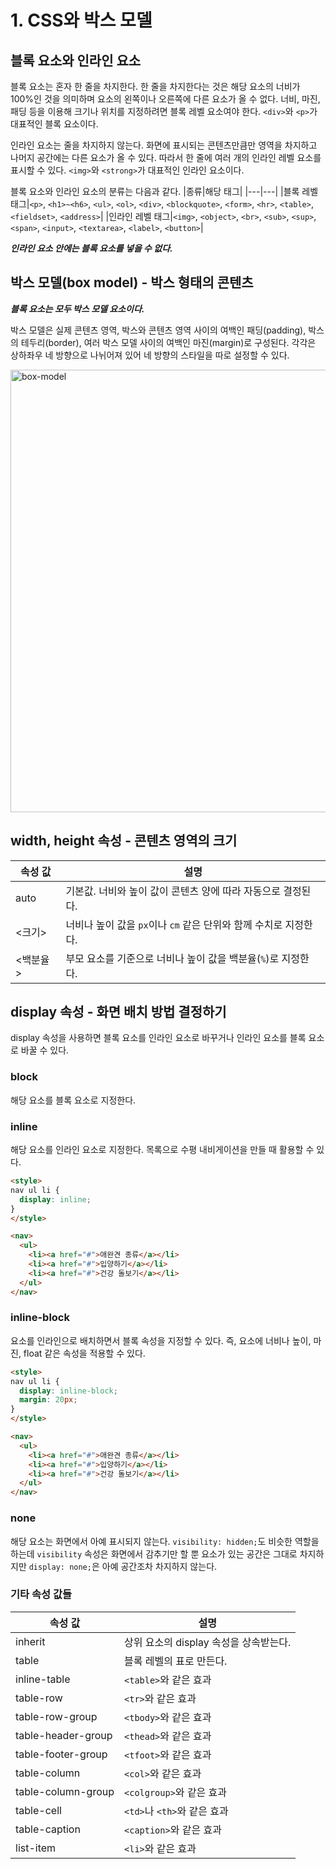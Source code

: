 # 1. CSS와 박스 모델
## 블록 요소와 인라인 요소
블록 요소는 혼자 한 줄을 차지한다. 한 줄을 차지한다는 것은 해당 요소의 너비가 100%인 것을 의미하며 요소의 왼쪽이나 오른쪽에 다른 요소가 올 수 없다. 너비, 마진, 패딩 등을 이용해 크기나 위치를 지정하려면 블록 레벨 요소여야 한다. `<div>`와 `<p>`가 대표적인 블록 요소이다.

인라인 요소는 줄을 차지하지 않는다. 화면에 표시되는 콘텐츠만큼만 영역을 차지하고 나머지 공간에는 다른 요소가 올 수 있다. 따라서 한 줄에 여러 개의 인라인 레벨 요소를 표시할 수 있다. `<img>`와 `<strong>`가 대표적인 인라인 요소이다.

블록 요소와 인라인 요소의 분류는 다음과 같다.
|종류|해당 태그|
|---|---|
|블록 레벨 태그|`<p>`, `<h1>~<h6>`, `<ul>`, `<ol>`, `<div>`, `<blockquote>`, `<form>`, `<hr>`, `<table>`, `<fieldset>`, `<address>`|
|인라인 레벨 태그|`<img>`, `<object>`, `<br>`, `<sub>`, `<sup>`, `<span>`, `<input>`, `<textarea>`, `<label>`, `<button>`|

***인라인 요소 안에는 블록 요소를 넣을 수 없다.***

## 박스 모델(box model) - 박스 형태의 콘텐츠
***블록 요소는 모두 박스 모델 요소이다.***

박스 모델은 실제 콘텐츠 영역, 박스와 콘텐츠 영역 사이의 여백인 패딩(padding), 박스의 테두리(border), 여러 박스 모델 사이의 여백인 마진(margin)로 구성된다. 각각은 상하좌우 네 방향으로 나뉘어져 있어 네 방향의 스타일을 따로 설정할 수 있다.

<img width="708" alt="box-model" src="https://user-images.githubusercontent.com/95019875/162885541-dbbd3c4f-b116-4283-8ef9-f7e69319f29b.png">

## width, height 속성 - 콘텐츠 영역의 크기
|속성 값|설명|
|---|---|
|auto|기본값. 너비와 높이 값이 콘텐츠 양에 따라 자동으로 결정된다.|
|<크기>|너비나 높이 값을 `px`이나 `cm` 같은 단위와 함께 수치로 지정한다.|
|<백분율>|부모 요소를 기준으로 너비나 높이 값을 백분율(`%`)로 지정한다.|

## display 속성 - 화면 배치 방법 결정하기
display 속성을 사용하면 블록 요소를 인라인 요소로 바꾸거나 인라인 요소를 블록 요소로 바꿀 수 있다.

### block
해당 요소를 블록 요소로 지정한다.

### inline
해당 요소를 인라인 요소로 지정한다. 목록으로 수평 내비게이션을 만들 때 활용할 수 있다.
```html
<style>
nav ul li {
  display: inline;
}
</style>

<nav>
  <ul>
    <li><a href="#">애완견 종류</a></li>
    <li><a href="#">입양하기</a></li>
    <li><a href="#">건강 돌보기</a></li>
  </ul>
</nav>
```

### inline-block
요소를 인라인으로 배치하면서 블록 속성을 지정할 수 있다. 즉, 요소에 너비나 높이, 마진, float 같은 속성을 적용할 수 있다.
```html
<style>
nav ul li {
  display: inline-block;
  margin: 20px;
}
</style>

<nav>
  <ul>
    <li><a href="#">애완견 종류</a></li>
    <li><a href="#">입양하기</a></li>
    <li><a href="#">건강 돌보기</a></li>
  </ul>
</nav>
```

### none
해당 요소는 화면에서 아예 표시되지 않는다. `visibility: hidden;`도 비슷한 역할을 하는데 `visibility` 속성은 화면에서 감추기만 할 뿐 요소가 있는 공간은 그대로 차지하지만 `display: none;`은 아예 공간조차 차지하지 않는다.

### 기타 속성 값들
|속성 값|설명|
|---|---|
|inherit|상위 요소의 display 속성을 상속받는다.|
|table|블록 레벨의 표로 만든다.|
|inline-table|`<table>`와 같은 효과|
|table-row|`<tr>`와 같은 효과|
|table-row-group|`<tbody>`와 같은 효과|
|table-header-group|`<thead>`와 같은 효과|
|table-footer-group|`<tfoot>`와 같은 효과|
|table-column|`<col>`와 같은 효과|
|table-column-group|`<colgroup>`와 같은 효과|
|table-cell|`<td>`나 `<th>`와 같은 효과|
|table-caption|`<caption>`와 같은 효과|
|list-item|`<li>`와 같은 효과|
<br></br>
